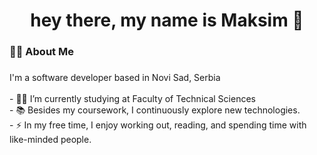 ###

<h1 align="center">hey there, my name is Maksim 👋</h1>

###

<h3 align="left">👩‍💻  About Me</h3>

###

<p align="left">I'm a software developer based in Novi Sad, Serbia<br><br>- 👨‍🎓 I’m currently studying at Faculty of Technical Sciences<br>- 📚 Besides my coursework, I continuously explore new technologies.<br>- ⚡ In my free time, I enjoy working out, reading, and spending time with like-minded people.</p>
